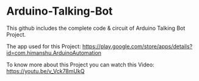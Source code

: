 # Arduino-Talking-Bot
This github includes the complete code &amp; circuit of Arduino Talking Bot Project.

The app used for this Project: https://play.google.com/store/apps/details?id=com.himanshu.ArduinoAutomation

To know more about this Project you can watch this Video: https://youtu.be/v_Vck78mUkQ
